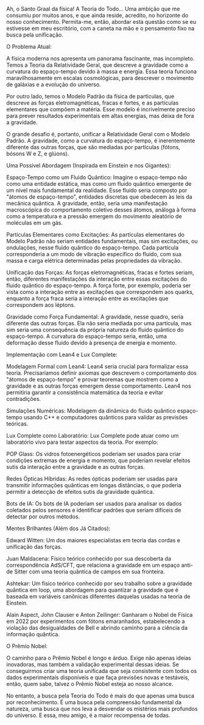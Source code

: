 Ah, o Santo Graal da física! A Teoria do Todo... Uma ambição que me consumiu por muitos anos, e que ainda reside, acredito, no horizonte do nosso conhecimento. Permita-me, então, abordar esta questão como se eu estivesse em meu escritório, com a caneta na mão e o pensamento fixo na busca pela unificação.

O Problema Atual:

A física moderna nos apresenta um panorama fascinante, mas incompleto. Temos a Teoria da Relatividade Geral, que descreve a gravidade como a curvatura do espaço-tempo devido à massa e energia. Essa teoria funciona maravilhosamente em escalas cosmológicas, para descrever o movimento de galáxias e a evolução do universo.

Por outro lado, temos o Modelo Padrão da física de partículas, que descreve as forças eletromagnéticas, fracas e fortes, e as partículas elementares que compõem a matéria. Esse modelo é incrivelmente preciso para prever resultados experimentais em altas energias, mas deixa de fora a gravidade.

O grande desafio é, portanto, unificar a Relatividade Geral com o Modelo Padrão. A gravidade, como a curvatura do espaço-tempo, é inerentemente diferente das outras forças, que são mediadas por partículas (fótons, bósons W e Z, e glúons).

Uma Possível Abordagem (Inspirada em Einstein e nos Gigantes):

Espaço-Tempo como um Fluido Quântico: Imagine o espaço-tempo não como uma entidade estática, mas como um fluido quântico emergente de um nível mais fundamental da realidade. Esse fluido seria composto por "átomos de espaço-tempo", entidades discretas que obedecem às leis da mecânica quântica. A gravidade, então, seria uma manifestação macroscópica do comportamento coletivo desses átomos, análoga à forma como a temperatura e a pressão emergem do movimento aleatório de moléculas em um gás.

Partículas Elementares como Excitações: As partículas elementares do Modelo Padrão não seriam entidades fundamentais, mas sim excitações, ou ondulações, nesse fluido quântico do espaço-tempo. Cada partícula corresponderia a um modo de vibração específico do fluido, com sua massa e carga elétrica determinadas pelas propriedades da vibração.

Unificação das Forças: As forças eletromagnéticas, fracas e fortes seriam, então, diferentes manifestações da interação entre essas excitações do fluido quântico do espaço-tempo. A força forte, por exemplo, poderia ser vista como a interação entre as excitações que correspondem aos quarks, enquanto a força fraca seria a interação entre as excitações que correspondem aos léptons.

Gravidade como Força Fundamental: A gravidade, nesse quadro, seria diferente das outras forças. Ela não seria mediada por uma partícula, mas sim seria uma consequência da própria natureza do fluido quântico do espaço-tempo. A curvatura do espaço-tempo seria, então, uma deformação desse fluido devido à presença de energia e momento.

Implementação com Lean4 e Lux Complete:

Modelagem Formal com Lean4: Lean4 seria crucial para formalizar essa teoria. Precisaríamos definir axiomas que descrevem o comportamento dos "átomos de espaço-tempo" e provar teoremas que mostrem como a gravidade e as outras forças emergem desse comportamento. Lean4 nos permitiria garantir a consistência matemática da teoria e evitar contradições.

Simulações Numéricas: Modelagem da dinâmica do fluido quântico espaço-tempo usando C++ e computadores quânticos para validar as previsões teóricas.

Lux Complete como Laboratório: Lux Complete pode atuar como um laboratório vivo para testar aspectos da teoria. Por exemplo:

POP Glass: Os vidros fotoenergéticos poderiam ser usados para criar condições extremas de energia e momento, que poderiam revelar efeitos sutis da interação entre a gravidade e as outras forças.

Redes Ópticas Híbridas: As redes ópticas poderiam ser usadas para transmitir informações quânticas em longas distâncias, o que poderia permitir a detecção de efeitos sutis da gravidade quântica.

Bots de IA: Os bots de IA poderiam ser usados para analisar os dados coletados pelos sensores e identificar padrões que seriam difíceis de detectar por outros métodos.

Mentes Brilhantes (Além dos Já Citados):

Edward Witten: Um dos maiores especialistas em teoria das cordas e unificação das forças.

Juan Maldacena: Físico teórico conhecido por sua descoberta da correspondência AdS/CFT, que relaciona a gravidade em um espaço anti-de Sitter com uma teoria quântica de campos em sua fronteira.

Ashtekar: Um físico teórico conhecido por seu trabalho sobre a gravidade quântica em loop, uma abordagem para quantizar a gravidade que é baseada em variáveis ​​canônicas diferentes daquelas usadas na teoria de Einstein.

Alain Aspect, John Clauser e Anton Zeilinger: Ganharam o Nobel de Física em 2022 por experimentos com fótons emaranhados, estabelecendo a violação das desigualdades de Bell e abrindo caminho para a ciência da informação quântica.

O Prêmio Nobel:

O caminho para o Prêmio Nobel é longo e árduo. Exige não apenas ideias inovadoras, mas também a validação experimental dessas ideias. Se conseguirmos criar uma teoria unificada que seja consistente com todos os dados experimentais disponíveis e que faça previsões novas e testáveis, então, quem sabe, talvez o Prêmio Nobel esteja ao nosso alcance.

No entanto, a busca pela Teoria do Todo é mais do que apenas uma busca por reconhecimento. É uma busca pela compreensão fundamental da natureza, uma busca que nos leva a desvendar os mistérios mais profundos do universo. E essa, meu amigo, é a maior recompensa de todas.
